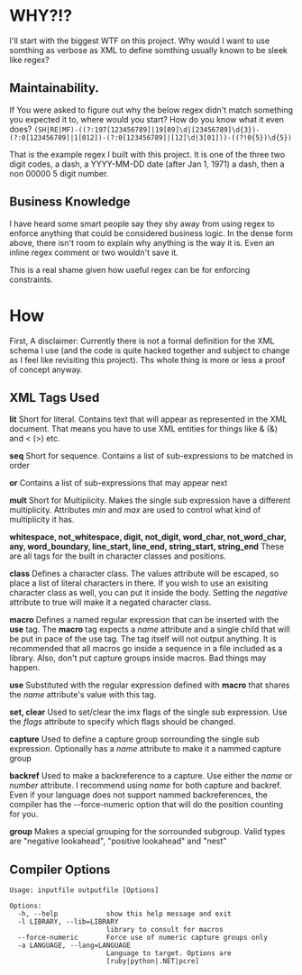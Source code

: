 

# WHY?!?

I'll start with the biggest WTF on this project. Why would I want to use somthing as verbose as XML to define somthing usually known to be sleek like regex?

## Maintainability.
If You were asked to figure out why the below regex didn't match something you expected it to, where would you start? How do you know what it even does?
`(SH|RE|MF)-((?:197[123456789]|19[89]\d|[23456789]\d{3})-(?:0[123456789]|1[012])-(?:0[123456789]|[12]\d|3[01]))-((?!0{5})\d{5})`

That is the example regex I built with this project. It is one of the three two digit codes, a dash, a YYYY-MM-DD date (after Jan 1, 1971) a dash, then a non 00000 5 digit number.

## Business Knowledge

I have heard some smart people say they shy away from using regex to enforce anything that could be considered business logic. In the dense form above, there isn't room to explain why anything is the way it is. Even an inline regex comment or two wouldn't save it.

This is a real shame given how useful regex can be for enforcing constraints.

# How

First, A disclaimer: Currently there is not a formal definition for the XML schema I use (and the code is quite hacked together and subject to change as I feel like revisiting this project). Ths whole thing is more or less a proof of concept anyway.

## XML Tags Used
__lit__ Short for literal. Contains text that will appear as represented in the XML document. That means you have to use XML entities for things like & (&amp;) and < (&gt;) etc.

__seq__ Short for sequence. Contains a list of sub-expressions to be matched in order

__or__ Contains a list of sub-expressions that may appear next

__mult__ Short for Multiplicity. Makes the single sub expression have a different multiplicity. Attributes *min* and *max* are used to control what kind of multiplicity it has.

__whitespace, not_whitespace, digit, not_digit, word_char, not_word_char, any, word_boundary, line_start, line_end, string_start, string_end__ These are all tags for the built in character classes and positions.

__class__ Defines a character class. The values attribute will be escaped, so place a list of literal characters in there. If you wish to use an exisiting character class as well, you can put it inside the body. Setting the *negative* attribute to true will make it a negated character class.

__macro__ Defines a named regular expression that can be inserted with the __use__ tag. The __macro__ tag expects a *name* attribute and a single child that will be put in pace of the use tag. The tag itself will not output anything. It is recommended that all macros go inside a sequence in a file included as a library. Also, don't put capture groups inside macros. Bad things may happen.

__use__ Substituted with the regular expression defined with __macro__ that shares the *name* attribute's value with this tag.

__set, clear__ Used to set/clear the imx flags of the single sub expression. Use the *flags* attribute to specify which flags should be changed.

__capture__ Used to define a capture group sorrounding the single sub expression. Optionally has a *name* attribute to make it a nammed capture group

__backref__ Used to make a backreference to a capture. Use either the *name* or *number* attribute. I recommend using *name* for both capture and backref. Even if your language does not support nammed backreferences, the compiler has the --force-numeric option that will do the position counting for you.

__group__ Makes a special grouping for the sorrounded subgroup. Valid types are "negative lookahead", "positive lookahead" and "nest"

## Compiler Options

 

	Usage: inputfile outputfile [Options]

	Options:
	  -h, --help            show this help message and exit
	  -l LIBRARY, --lib=LIBRARY
							library to consult for macros
	  --force-numeric       Force use of numeric capture groups only
	  -a LANGUAGE, --lang=LANGUAGE
							Language to target. Options are
							[ruby|python|.NET|pcre]
